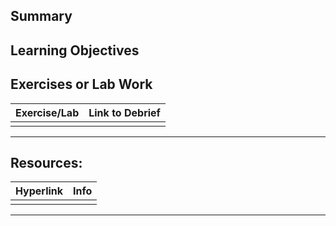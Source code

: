 ## Summary


## Learning Objectives


## Exercises or Lab Work

| Exercise/Lab | Link to Debrief |
| ------------ | --------------- |
|              |                 |
***
## Resources:

| Hyperlink | Info |
| --------- | ---- |
|           |      |
***

